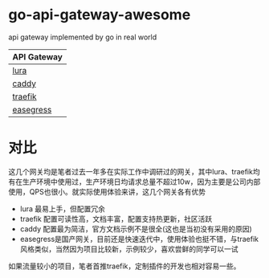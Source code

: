 # go-api-gateway-awesome
api gateway implemented by go in real world

| API Gateway              | 
| -------------------------------       | 
| [lura](/lura)         | 
| [caddy](/caddy)     | 
| [traefik](/traefik)   | 
| [easegress](/easegress)   | 

# 对比
这几个网关均是笔者过去一年多在实际工作中调研过的网关，其中lura、traefik均有在生产环境中使用过，生产环境日均请求总量不超过10w，因为主要是公司内部使用，QPS也很小。就实际使用体验来讲，这几个网关各有优势

- lura 最易上手，但配置冗余
- traefik 配置可读性高，文档丰富，配置支持热更新，社区活跃
- caddy 配置最为简洁，官方文档示例不是很全(这也是当初没有采用的原因)
- easegress是国产网关，目前还是快速迭代中，使用体验也挺不错，与traefik风格类似，当然因为项目比较新，示例较少，喜欢尝鲜的同学可以一试

如果流量较小的项目，笔者首推traefik，定制插件的开发也相对容易一些。